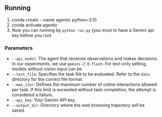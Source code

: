 

## Running
1. conda create --name agentic python=3.10
2. conda activate agentic
3. Now you can running by `python run.py` (you must to have a Gemini api key before you run)


### Parameters
- `--api_model`: The agent that receives observations and makes decisions. In our experiments, we use `gemini-2.0-flash`. For text-only setting, models without vision input can be 
- `--test_file`: Specifies the task file to be evaluated. Refer to the `data` directory for the correct file format.
- `--max_iter`: Defines the maximum number of online interactions allowed per task. If this limit is exceeded without task completion, the attempt is considered a failure.
- `--api_key`: Your Gemini API key.
- `--output_dir`: Directory where the web browsing trajectory will be saved.
